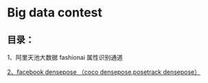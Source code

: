 # Big data contest
## 目录：

1、阿里天池大数据 fashionai 属性识别通道

[2、facebook densepose （coco densepose,posetrack densepose）
](https://github.com/zhiAung/DensePose)
